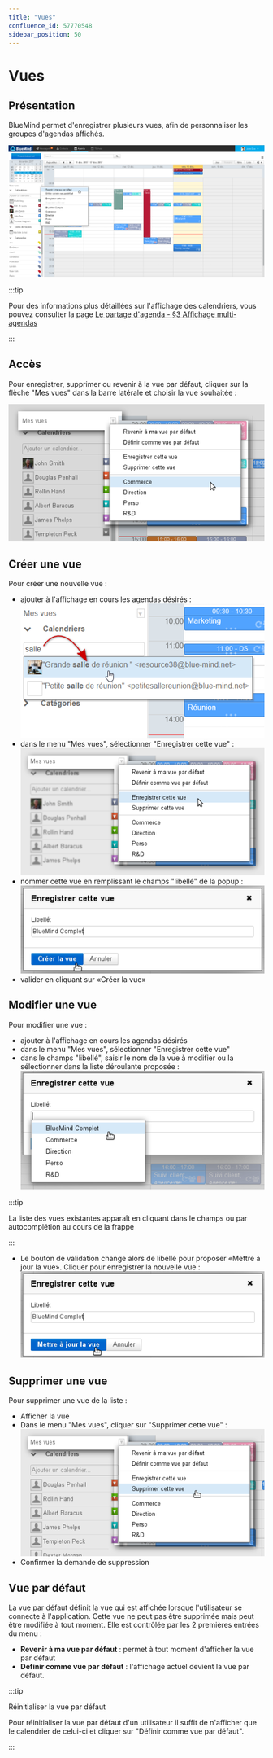 ```yaml
---
title: "Vues"
confluence_id: 57770548
sidebar_position: 50
---
```

# Vues


## Présentation

BlueMind permet d'enregistrer plusieurs vues, afin de personnaliser les groupes d'agendas affichés.

![](../../../attachments/57770548/72188643.png)


:::tip

Pour des informations plus détaillées sur l'affichage des calendriers, vous pouvez consulter la page [Le partage d'agenda - §3 Affichage multi-agendas](/Guide_de_l_utilisateur/L_agenda/Le_partage_d_agenda/)

:::


## Accès

Pour enregistrer, supprimer ou revenir à la vue par défaut, cliquer sur la flèche "Mes vues" dans la barre latérale et choisir la vue souhaitée :

![](../../../attachments/57770548/72188640.png)

## Créer une vue

Pour créer une nouvelle vue :

- ajouter à l'affichage en cours les agendas désirés :![](../../../attachments/57770548/72188645.png)
- dans le menu "Mes vues", sélectionner "Enregistrer cette vue" :![](../../../attachments/57770548/72188639.png)
- nommer cette vue en remplissant le champs "libellé" de la popup :![](../../../attachments/57770548/72188638.png)
- valider en cliquant sur «Créer la vue»


## Modifier une vue

Pour modifier une vue :

- ajouter à l'affichage en cours les agendas désirés
- dans le menu "Mes vues", sélectionner "Enregistrer cette vue"
- dans le champs "libellé", saisir le nom de la vue à modifier ou la sélectionner dans la liste déroulante proposée :
![](../../../attachments/57770548/72188641.png)


:::tip

La liste des vues existantes apparaît en cliquant dans le champs ou par autocomplétion au cours de la frappe

:::

- Le bouton de validation change alors de libellé pour proposer «Mettre à jour la vue». Cliquer pour enregistrer la nouvelle vue :![](../../../attachments/57770548/72188642.png)


## Supprimer une vue

Pour supprimer une vue de la liste :

- Afficher la vue
- Dans le menu "Mes vues", cliquer sur "Supprimer cette vue" :![](../../../attachments/57770548/72188644.png)
- Confirmer la demande de suppression


## Vue par défaut

La vue par défaut définit la vue qui est affichée lorsque l'utilisateur se connecte à l'application. Cette vue ne peut pas être supprimée mais peut être modifiée à tout moment. Elle est contrôlée par les 2 premières entrées du menu :

- **Revenir à ma vue par défaut** : permet à tout moment d'afficher la vue par défaut
- **Définir comme vue par défaut** : l'affichage actuel devient la vue par défaut.


:::tip

Réinitialiser la vue par défaut

Pour réinitialiser la vue par défaut d'un utilisateur il suffit de n'afficher que le calendrier de celui-ci et cliquer sur "Définir comme vue par défaut".

:::


